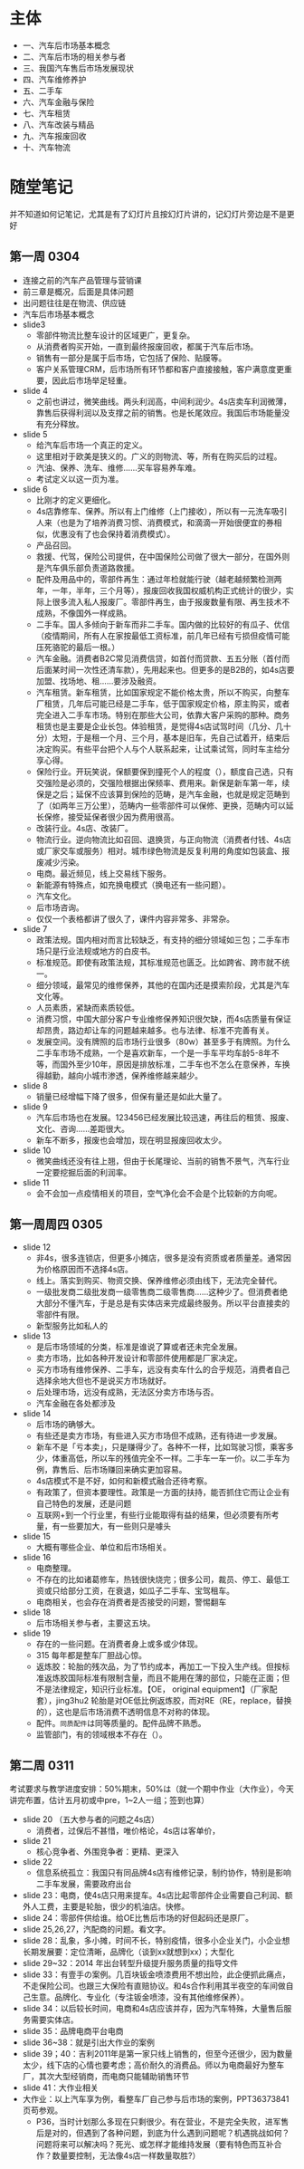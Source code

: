 # 主体

- 一、汽车后市场基本概念
- 二、汽车后市场的相关参与者
- 三、我国汽车售后市场发展现状
- 四、汽车维修养护
- 五、二手车
- 六、汽车金融与保险
- 七、汽车租赁
- 八、汽车改装与精品
- 九、汽车报废回收
- 十、汽车物流


# 随堂笔记

并不知道如何记笔记，尤其是有了幻灯片且按幻灯片讲的，记幻灯片旁边是不是更好

## 第一周 0304

- 连接之前的汽车产品管理与营销课
- 前三章是概况，后面是具体问题
- 出问题往往是在物流、供应链
- 汽车后市场基本概念
- slide3
    - 零部件物流比整车设计的区域更广，更复杂。
    - 从消费者购买开始，一直到最终报废回收，都属于汽车后市场。
    - 销售有一部分是属于后市场，它包括了保险、贴膜等。
    - 客户关系管理CRM，后市场所有环节都和客户直接接触，客户满意度更重要，因此后市场举足轻重。
- slide 4
    - 之前也讲过，微笑曲线。两头利润高，中间利润少。4s店卖车利润微薄，靠售后获得利润以及支撑之前的销售。也是长尾效应。我国后市场能量没有充分释放。
- slide 5
    - 给汽车后市场一个真正的定义。
    - 这里相对于欧美是狭义的。广义的则物流、等，所有在购买后的过程。
    - 汽油、保养、洗车、维修……买车容易养车难。
    - 考试定义以这一页为准。
- slide 6
    - 比刚才的定义更细化。
    - 4s店靠修车、保养。所以有上门维修（上门接收），所以有一元洗车吸引人来（也是为了培养消费习惯、消费模式，和滴滴一开始很便宜的券相似，优惠没有了也会保持着消费模式）。
    - 产品召回。
    - 救援、代驾，保险公司提供，在中国保险公司做了很大一部分，在国外则是汽车俱乐部负责道路救援。
    - 配件及用品中的，零部件再生：通过年检就能行驶（越老越频繁检测两年，一年，半年，三个月等），报废回收我国权威机构正式统计的很少，实际上很多流入私人报废厂。零部件再生，由于报废数量有限、再生技术不成熟，不像国外一样成熟。
    - 二手车。国人多倾向于新车而非二手车。国内做的比较好的有瓜子、优信（疫情期间，所有人在家按最低工资标准，前几年已经有亏损但疫情可能压死骆驼的最后一根。）
    - 汽车金融。消费者B2C常见消费信贷，如首付而贷款、五五分账（首付而后面某时间一次性还清车款），先用起来也。但更多的是B2B的，如4s店要加盟、找场地、租……要涉及融资。
    - 汽车租赁。新车租赁，比如国家规定不能价格太贵，所以不购买，向整车厂租赁，几年后可能已经是二手车，低于国家规定价格，原主购买，或者完全进入二手车市场。特别在那些大公司，依靠大客户采购的那种。商务租赁也是主要是企业长包。体验租赁，是觉得4s店试驾时间（几分、几十分）太短，于是租一个月、三个月，基本是旧车，先自己试着开，结束后决定购买。有些平台把个人与个人联系起来，让试乘试驾，同时车主给分享心得。
    - 保险行业。开玩笑说，保额要保到撞死个人的程度（），额度自己选，只有交强险是必须的，交强险根据出保频率、费用来。新保是新车第一年，续保是之后；延保不应该算到保险的范畴，是汽车金融，也就是规定范畴到了（如两年三万公里），范畴内一些零部件可以保修、更换，范畴内可以延长保修，接受延保者很少因为费用很高。
    - 改装行业。4s店、改装厂。
    - 物流行业。逆向物流比如召回、退换货，与正向物流（消费者付钱、4s店或厂家交车或服务）相对。城市绿色物流是反复利用的角度如包装盒、报废减少污染。
    - 电商。最近频见，线上交易线下服务。
    - 新能源有特殊点，如充换电模式（换电还有一些问题）。
    - 汽车文化。
    - 后市场咨询。
    - 仅仅一个表格都讲了很久了，课件内容非常多、非常杂。
- slide 7
    - 政策法规。国内相对而言比较缺乏，有支持的细分领域如三包；二手车市场只是行业法规或地方的白皮书。
    - 标准规范。即使有政策法规，其标准规范也匮乏。比如跨省、跨市就不统一。
    - 细分领域，最常见的维修保养，其他的在国内还是摸索阶段，尤其是汽车文化等。
    - 人员素质，紧缺而素质较低。
    - 消费习惯，中国大部分客户专业维修保养知识很欠缺，而4s店质量有保证却昂贵，路边却让车的问题越来越多。也与法律、标准不完善有关。
    - 发展空间。没有牌照的后市场行业很多（80w）甚至多于有牌照。为什么二手车市场不成熟，一个是喜欢新车，一个是一手车平均车龄5-8年不等，而国外至少10年，原因是排放标准，二手车也不怎么在意保养，车换得越勤，越向小城市渗透，保养维修越来越少。
- slide 8
    - 销量已经增幅下降了很多，但保有量还是如此大量了。
- slide 9
    - 汽车后市场也在发展。123456已经发展比较迅速，再往后的租赁、报废、文化、咨询……差距很大。
    - 新车不断多，报废也会增加，现在明显报废回收太少。
- slide 10
    - 微笑曲线还没有往上翘，但由于长尾理论、当前的销售不景气，汽车行业一定要挖掘后面的利润率。
- slide 11
    - 会不会加一点疫情相关的项目，空气净化会不会是个比较新的方向呢。

## 第一周周四 0305

- slide 12
    - 非4s，很多连锁店，但更多小摊店，很多是没有资质或者质量差。通常因为价格原因而不选择4s店。
    - 线上。落实到购买、物资交换、保养维修必须由线下，无法完全替代。
    - 一级批发商二级批发商一级零售商二级零售商……这种少了。但消费者绝大部分不懂汽车，于是总是有实体店来完成最终服务。所以平台直接卖的零部件有限。
    - 新型服务比如私人的
- slide 13
    - 是后市场领域的分类，标准是谁说了算或者还未完全发展。
    - 卖方市场，比如各种开发设计和零部件使用都是厂家决定。
    - 买方市场有维修保养、二手车，远没有卖车什么的合乎规范，消费者自己选择余地大但也不是说买方市场就好。
    - 后处理市场，远没有成熟，无法区分卖方市场与否。
    - 汽车金融在各处都涉及
- slide 14
    - 后市场的确够大。
    - 有些还是卖方市场，有些进入买方市场但不成熟，还有待进一步发展。
    - 新车不是「亏本卖」，只是赚得少了。各种不一样，比如驾驶习惯，乘客多少，体重高低，所以车的残值完全不一样。二手车一车一价。以二手车为例，靠售后、后市场赚回来确实更加容易。
    - 4s店模式不是不好，如何和新模式融合还待考察。
    - 有政策了，但资本要理性。政策是一方面的扶持，能否抓住它而让企业有自己特色的发展，还是问题
    - 互联网+到一个行业里，有些行业能取得有益的结果，但必须要有所考量，有一些要加大，有一些则只是噱头
- slide 15
    - 大概有哪些企业、单位和后市场相关。
- slide 16
    - 电商整理。
    - 不存在的比如诸葛修车，热钱很快烧完；很多公司，裁员、停工、最低工资或只给部分工资，在衰退，如瓜子二手车、宝驾租车。
    - 电商相关，也会存在消费者是否接受的问题，警惕翻车
- slide 18
    - 后市场相关参与者，主要这五块。
- slide 19
    - 存在的一些问题。在消费者身上或多或少体现。
    - 315 每年都是整车厂胆战心惊。
    - 返炼胶：轮胎的残次品，为了节约成本，再加工一下投入生产线。但按标准返炼胶国际标准有限制含量，而且不能用在薄的部位，只能在正面；但不是法律规定，知识行业标准。【OE， original equipment】（厂家配套），jing3hu2 轮胎是对OE低比例返炼胶，而对RE（RE，replace，替换的），这也是后市场消费不透明信息不对称的体现。
    - 配件。`同质配件`は同等质量的。配件品牌不熟悉。
    - 监管部门，有的领域根本不存在（）。

## 第二周 0311

考试要求与教学进度安排：50%期末，50%は（就一个期中作业（大作业），今天讲完布置，估计五月初或中pre，1~2人一组；签到也算）

- slide 20 （五大参与者的问题之4s店）
    - 消费者，过保后不甚惜，唯价格论，4s店は客单价，
- slide 21
    - 核心竞争者、外围竞争者：更精、更深入
- slide 22 
    - 信息系统孤立：我国只有同品牌4s店有维修记录，制约协作，特别是影响二手车发展，需要政府出台
- slide 23：电商，使4s店只用来提车。4s店比起零部件企业需要自己利润、额外人工费，主要是轮胎，很少的机油店。快修。
- slide 24：零部件供给谁。给OE比售后市场的好但起码还是原厂。
- slide 25,26,27，汽配商的问题。看文字。
- slide 28：乱象，多小摊，时间不长，特别疫情，很多小企业关门，小企业想长期发展要：定位清晰，品牌化（谈到xx就想到xx）；大型化
- slide 29~32：2014 年出台转型升级提升服务质量的指导文件
- slide 33：有壹手の案例。几百块钣金喷漆费用不想出险，此企便抓此痛点，不走保险公司。也跟三大保险有直赔协议。和4s合作利用其半夜空的车间做自己生意。品牌化、专业化（专注钣金喷漆，没有其他维修保养）。
- slide 34：以后较长时间，电商和4s店应该并存，因为汽车特殊，大量售后服务需要实体店。
- slide 35：品牌电商平台电商
- slide 36~38：就是引出大作业的案例
- slide 39；40：吉利2011年是第一家只线上销售的，但至今还很少，因为数量太少，线下店的心情也要考虑；高价耐久的消费品。师以为电商最好为整车厂，其次大型经销商，而电商只能辅助销售环节
- slide 41：大作业相关
- 大作业：以上汽车享为例，看整车厂自己参与后市场的案例，PPT36373841页苟参观。
    - P36，当时计划那么多现在只剩很少。有在营业，不是完全失败，进军售后是对的，但遇到了各种问题，到底为什么遇到问题呢？机遇挑战如何？问题将来可以解决吗？死光、或怎样才能维持发展（要有特色而互补合作？数量要控制，无法像4s店一样数量取胜?）